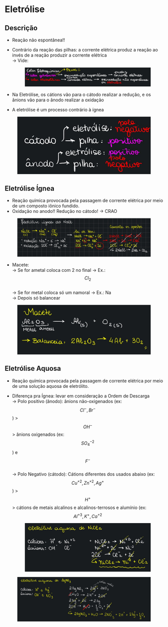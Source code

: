 # Eletrólise

## Descrição

* Reação não espontânea!!
*   Contrário da reação das pilhas: a corrente elétrica produz a reação ao invés de a reação produzir a corrente elétrica \
    \-> Vide:&#x20;

    <figure><img src="../.gitbook/assets/image (8).png" alt=""><figcaption></figcaption></figure>
* Na Eletrólise, os cátions vão para o cátodo realizar a redução, e os ânions vão para o ânodo realizar a oxidação
* A eletrólise é um processo contrário à ígnea

<figure><img src="../.gitbook/assets/image (2) (1) (1).png" alt="" width="491"><figcaption></figcaption></figure>

## Eletrólise Ígnea&#x20;

* Reação química provocada pela passagem de corrente elétrica por meio de um composto iônico fundido.
* Oxidação no anodo!! Redução no cátodo! -> CRAO

<figure><img src="../.gitbook/assets/image (3).png" alt=""><figcaption></figcaption></figure>

* Macete: \
  \-> Se for ametal coloca com 2 no final -> Ex.: $$Cl_2$$ \
  \-> Se for metal coloca só um namoral -> Ex.: Na \
  \-> Depois só balancear

<figure><img src="../.gitbook/assets/image (2) (1) (1) (1) (1).png" alt="" width="563"><figcaption></figcaption></figure>

## Eletrólise Aquosa

* Reação química provocada pela passagem de corrente elétrica por meio de uma solução aquosa de eletrólito.
*   Diferença pra Ígnea: levar em consideração a Ordem de Descarga \
    \-> Polo positivo (ânodo): ânions não-oxigenados (ex: $$Cl^{-}, Br^{-}$$) > $$OH^{-}$$ > ânions oxigenados (ex: $$SO^{-2}_4$$) e $$F^{-}$$ \
    \-> Polo Negativo (cátodo): Cátions diferentes dos usados abaixo (ex: $$Cu^{+2}, Zn^{+2}, Ag^{+}$$) > $$H^{+}$$ > cátions de metais alcalinos e alcalinos-terrosos e alumínio (ex: $$Al^{+3}, K^{+}, Ca^{+2}$$



    <figure><img src="../.gitbook/assets/image (1) (1) (1) (1) (1).png" alt=""><figcaption></figcaption></figure>

<figure><img src="../.gitbook/assets/image (2) (1) (1) (1).png" alt=""><figcaption></figcaption></figure>
